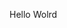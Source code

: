 Hello Wolrd




















































































































































































































































































































































































































































































































































































































































































































































































































































































































































